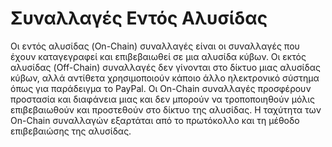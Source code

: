 # Συναλλαγές Εντός Αλυσίδας

Οι εντός αλυσίδας (On-Chain) συναλλαγές είναι οι συναλλαγές που έχουν καταγεγραφεί και επιβεβαιωθεί σε μια αλυσίδα κύβων. Οι εκτός αλυσίδας (Off-Chain) συναλλαγές δεν γίνονται στο δίκτυο μιας αλυσίδας κύβων, αλλά αντίθετα χρησιμοποιούν κάποιο άλλο ηλεκτρονικό σύστημα όπως για παράδειγμα το PayPal. Οι On-Chain συναλλαγές προσφέρουν προστασία και διαφάνεια μιας και δεν μπορούν να τροποποιηθούν μόλις επιβεβαιωθούν και προστεθούν στο δίκτυο της αλυσίδας. Η ταχύτητα των On-Chain συναλλαγών εξαρτάται από το πρωτόκολλο και τη μέθοδο επιβεβαιώσης της αλυσίδας.
